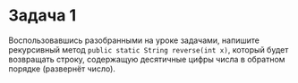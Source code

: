 # Задача 1

Воспользовавшись разобранными на уроке задачами, напишите рекурсивный метод `public static String reverse(int x)`, который будет возвращать строку, содержащую десятичные цифры числа в обратном порядке (развернёт число).
